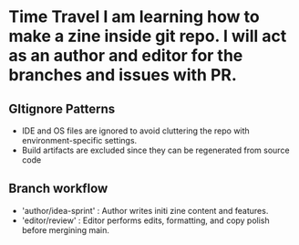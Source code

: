 # Time Travel I am learning how to make a zine inside git repo. I will act as an author and editor for the branches and issues with PR.
## GItignore Patterns
-   IDE and OS files are ignored to avoid cluttering the repo with environment-specific settings.
-   Build artifacts are excluded since they can be regenerated from source code

## Branch workflow
-   'author/idea-sprint' : Author writes initi zine content and features.
-   'editor/review' : Editor performs edits, formatting, and copy polish before mergining main.

